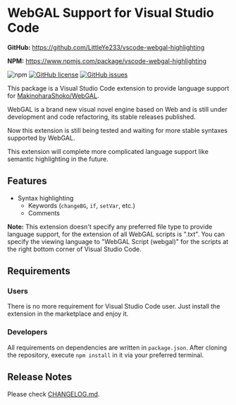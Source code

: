 # WebGAL Support for Visual Studio Code

**GitHub:** <https://github.com/LittleYe233/vscode-webgal-highlighting>

**NPM:** <https://www.npmjs.com/package/vscode-webgal-highlighting>

![npm](https://img.shields.io/npm/v/vscode-webgal-highlighting?style=flat-square) [![GitHub license](https://img.shields.io/github/license/LittleYe233/vscode-webgal-highlighting?style=flat-square)](https://github.com/LittleYe233/vscode-webgal-highlighting/blob/main/LICENSE) [![GitHub issues](https://img.shields.io/github/issues/LittleYe233/vscode-webgal-highlighting?style=flat-square)](https://github.com/LittleYe233/vscode-webgal-highlighting/issues)

This package is a Visual Studio Code extension to provide language support for [MakinoharaShoko/WebGAL](https://github.com/MakinoharaShoko/WebGAL/).

WebGAL is a brand new visual novel engine based on Web and is still under development and code refactoring, its stable releases published.

Now this extension is still being tested and waiting for more stable syntaxes supported by WebGAL.

This extension will complete more complicated language support like semantic highlighting in the future.

## Features

- Syntax highlighting
  - Keywords (`changeBG`, `if`, `setVar`, etc.)
  - Comments

**Note:** This extension doesn't specify any preferred file type to provide language support, for the extension of all WebGAL scripts is ".txt". You can specify the viewing language to "WebGAL Script (webgal)" for the scripts at the right bottom corner of Visual Studio Code.

## Requirements

### Users

There is no more requirement for Visual Studio Code user. Just install the extension in the marketplace and enjoy it.

### Developers

All requirements on dependencies are written in `package.json`. After cloning the repository, execute `npm install` in it via your preferred terminal.

<!-- ## Extension Settings

Include if your extension adds any VS Code settings through the `contributes.configuration` extension point.

For example:

This extension contributes the following settings:

* `myExtension.enable`: enable/disable this extension
* `myExtension.thing`: set to `blah` to do something -->

<!-- ## Known Issues

Calling out known issues can help limit users opening duplicate issues against your extension. -->

## Release Notes

Please check [CHANGELOG.md](/CHANGELOG.md).